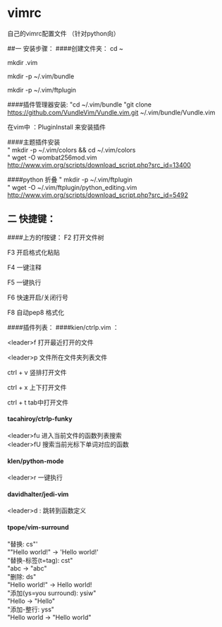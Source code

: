 # vimrc

自己的vimrc配置文件 （针对python向）

##一 安装步骤：
####创建文件夹：
cd ~

mkdir .vim

mkdir -p ~/.vim/bundle

mkdir -p ~/.vim/ftplugin 


####插件管理器安装:
"cd ~/.vim/bundle
"git clone https://github.com/VundleVim/Vundle.vim.git ~/.vim/bundle/Vundle.vim

在vim中 ：PluginInstall 来安装插件

####主题插件安装                                                                                                                                                                 
   " mkdir -p ~/.vim/colors && cd ~/.vim/colors                                    
   " wget -O wombat256mod.vim http://www.vim.org/scripts/download_script.php?src_id=13400


####python 折叠
 " mkdir -p ~/.vim/ftplugin                                                      
 " wget -O ~/.vim/ftplugin/python_editing.vim http://www.vim.org/scripts/download_script.php?src_id=5492
 
## 二 快捷键：
####上方的f按键：
F2 打开文件树

F3 开启格式化粘贴

F4 一键注释

F5 一键执行

F6 快速开启/关闭行号

F8 自动pep8 格式化

####插件列表：
####kien/ctrlp.vim ：

\<leader>f 打开最近打开的文件

\<leader>p 文件所在文件夹列表文件

ctrl + v 竖排打开文件

ctrl + x  上下打开文件

ctrl + t tab中打开文件

#### tacahiroy/ctrlp-funky
  \<leader>fu 进入当前文件的函数列表搜索                                         
  \<leader>fU 搜索当前光标下单词对应的函数

#### klen/python-mode

\<leader>r 一键执行

#### davidhalter/jedi-vim

\<leader>d : 跳转到函数定义

#### tpope/vim-surround

"替换: cs"'                                                                     
 ""Hello world!" -> 'Hello world!'                                               
 "替换-标签(t=tag): cst"                                                                                                                                                     
"<a>abc</a>  -> "abc"                                                           
"删除: ds"                                                                      
"Hello world!" -> Hello world!                                                  
"添加(ys=you surround): ysiw"                                                   
 "Hello -> "Hello"                                                               
"添加-整行: yss"                                                                
 "Hello world -> "Hello world" 






